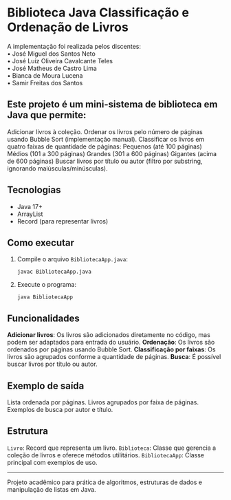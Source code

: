 # Biblioteca Java Classificação e Ordenação de Livros

A implementação foi realizada pelos discentes:<br>
• José Miguel dos Santos Neto<br>
• José Luiz Oliveira Cavalcante Teles<br>
• José Matheus de Castro Lima<br>
• Bianca de Moura Lucena<br>
• Samir Freitas dos Santos<br>

## Este projeto é um mini-sistema de biblioteca em Java que permite:

Adicionar livros à coleção.
Ordenar os livros pelo número de páginas usando Bubble Sort (implementação manual).
Classificar os livros em quatro faixas de quantidade de páginas:
 Pequenos (até 100 páginas)
 Médios (101 a 300 páginas)
 Grandes (301 a 600 páginas)
 Gigantes (acima de 600 páginas)
 Buscar livros por título ou autor (filtro por substring, ignorando maiúsculas/minúsculas).

## Tecnologias

- Java 17+
- ArrayList
- Record (para representar livros)

## Como executar

1. Compile o arquivo `BibliotecaApp.java`:
   ```
   javac BibliotecaApp.java
   ```
2. Execute o programa:
   ```
   java BibliotecaApp
   ```

## Funcionalidades

 **Adicionar livros**: Os livros são adicionados diretamente no código, mas podem ser adaptados para entrada do usuário.
 **Ordenação**: Os livros são ordenados por páginas usando Bubble Sort.
 **Classificação por faixas**: Os livros são agrupados conforme a quantidade de páginas.
 **Busca**: É possível buscar livros por título ou autor.

## Exemplo de saída

 Lista ordenada por páginas.
 Livros agrupados por faixa de páginas.
 Exemplos de busca por autor e título.

## Estrutura

 `Livro`: Record que representa um livro.
 `Biblioteca`: Classe que gerencia a coleção de livros e oferece métodos utilitários.
 `BibliotecaApp`: Classe principal com exemplos de uso.

---

Projeto acadêmico para prática de algoritmos, estruturas de dados e manipulação de listas em Java.
